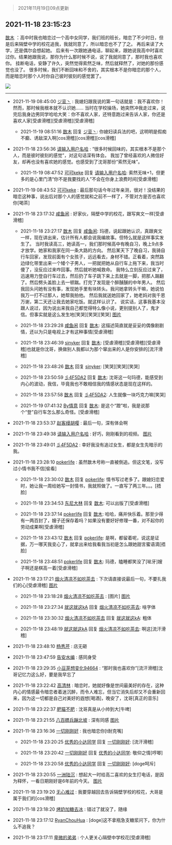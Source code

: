> 2021年11月19日09点更新
<link rel="stylesheet" href="https://cdn.jsdelivr.net/gh/taotie6/sampleJSON@main/css/photo_show.css">
<meta name="referrer" content="no-referrer" />


 ## 2021-11-18 23:15:23 

 [㪚木](https://www.coolapk.com/feed/31564826?shareKey=NDM5ZWZlZWQ4NjE0NjE5Njc4MDc~) ：高中时我也暗恋过一个高中女同学，我们班的班长，暗恋了不少时日，但是后来隔壁中学的校花追我，我就同意了，所以暗恋也不了了之。
再后来读了大学，还是偶尔会想起她。
后来有一次跟她通电话，聊起来，跟她说我高中时喜欢过你。结果她跟我说，那你为什么那时候不说，说了我就同意了，那时我也喜欢你<!--break-->。
挂断电话，安静了许久，突然觉得索然乏味，然后就释然了，对她的那份感觉也没了。
很多时候，我们不断回味和不舍的，其实根本不是你暗恋的那个人，而是暗恋时那个人时你自己彼时彼刻的感觉罢了。 

<div class="album">
<img class="img-item" src="http://image.coolapk.com/feed/2019/0414/11/1081091_1555210962_859@350x178.gif" />
</div>

 ------- 

- 2021-11-19 08:45:00 [ジ衮丶](uid=494451) : 我媳妇跟我说的第一句话就是：我不喜欢你！
然而，那时候我根本就不认识她……
当时在学校操场，她突然冲我走过来，说完后我身边男同学哈哈大笑：你不喜欢人家，还特意跑过来告诉人家，你还是喜欢人家[受虐滑稽][受虐滑稽][受虐滑稽] 

    - 2021-11-19 08:51:16 [㪚木](uid=1081091) 回复 [ジ衮丶](uid=494451): 你媳妇读兵法的吧，这明明是假痴不癫、诱敌深入啊[cos滑稽][cos滑稽][cos滑稽] 

- 2021-11-18 23:56:36 [请输入用户名哈](uid=2793679) : “很多时候回味的，其实根本不是那个人，而是彼时彼刻的感觉”，对这句话深有体会。
我加了曾经喜欢的人微信好友，却再也没有喜欢她的感觉。也感受到了沈哥那份“索然无味”。 

    - 2021-11-19 08:47:52 [可可keke](uid=2190423) 回复 [请输入用户名哈](uid=2793679): 索然无味+1，但更多的是心里门清“你不是我要找的人”不会在你身上浪费时间[受虐滑稽] 

- 2021-11-19 08:43:52 [可可keke](uid=2190423) : 最后那句话今年过年亲测，很对！没结果的暗恋这种事，说出后对那个人的感觉就和之前不一样了，不管对方是否也喜欢你[喝茶] 

- 2021-11-18 23:17:32 [咸鱼闲](uid=3783511) : 好家伙，隔壁中学的校花，跟写爽文一样[受虐滑稽] 

    - 2021-11-18 23:27:17 [㪚木](uid=1081091) 回复 [咸鱼闲](uid=3783511): 玛德，说起跟她认识，真跟爽文一样，现在讲出来，估计所有人都会说我编故事。但特么就是这样事实发生了。
当时我读高三，她读高一，我们那时候高中有晚自习，晚上9点多才放学。她家和我家在同一条大路的方向。
然后某天下了晚自习，我骑自行车回家，发现前面有个女孩子，远远看去，身材不错。正看着<!--break-->，突然路边绿化带里出来一个矮个子男人，一把就把她从自行车上拖下来，我当时傻了，没反应过来咋回事。然后就听她喊救命。
我特么立刻反应过来了，迅速用力登自行车过去，然后扔了车子跳下来上去就是一脚，把那人踹翻了。然后劈头盖脸上去一顿踹。打完了发现是个醉醺醺的中年男人。
然后我回头问她有没有事，发现她手里有块转头。我问她拿转头干嘛，她说怕我万一打不过那人，她帮我拍他。
然后我就送她回家了，她老妈对我千恩万谢，第二天还让我去她家吃饭。就这样认识了。
说实话，这事我基本没跟人说过，因为说出来我自己都觉得特么像小说，更别提别人了，鬼才信。但事实就是这么发生地[笑哭][笑哭][笑哭] [图片](http://image.coolapk.com/feed/2018/1217/07/1081091_1545003920_5732@216x196.gif)

    - 2021-11-18 23:29:28 [咸鱼闲](uid=3783511) 回复 [㪚木](uid=1081091): 这描述简直就是妥妥的偶像剧剧情，还以为只是电视上才有这种事情[受虐滑稽] 

    - 2021-11-18 23:46:39 [sinyker](uid=684334) 回复 [㪚木](uid=1081091): [受虐滑稽][受虐滑稽][受虐滑稽]也就是你沈哥，换做别人我都以为那个窜出来的人是你安排的[流汗滑稽] 

    - 2021-11-18 23:48:26 [㪚木](uid=1081091) 回复 [sinyker](uid=684334): [笑哭][笑哭][笑哭] 

    - 2021-11-18 23:50:59 [彡4F5DA2](uid=983185) 回复 [㪚木](uid=1081091): 沈哥这一句玛德，能感受到内心的波动，我信，毕竟我也不敢相信我的情感状态是现在这样的。 

    - 2021-11-18 23:57:58 [㪚木](uid=1081091) 回复 [彡4F5DA2](uid=983185): 人生就像一块巧克力嘛[笑哭] 

    - 2021-11-19 07:41:32 [By情意](uid=2227064) 回复 [㪚木](uid=1081091): 是这个“蹬”啦，我是说那个“登”自行车怎么那么奇怪。[受虐滑稽] 

- 2021-11-18 23:53:37 [赵客缦胡嘤](uid=2186376) : 最后一句，深有体会啊 

- 2021-11-18 23:49:38 [请输入用户名哈](uid=2793679) : 好巧，刚刚看到的视频。 [图片](http://image.coolapk.com/feed/2021/1118/23/2793679_b01296d4_0576_0238_761@2400x1080.png)

- 2021-11-18 23:49:01 [彡4F5DA2](uid=983185) : 幸好我没有追过女生，都是女生先暗示的我。 

- 2021-11-18 23:28:10 [pokerlife](uid=575409) : 虽然㪚木号称一直被倒追。但这文笔，没写过小情书我不信[偷看] 

    - 2021-11-18 23:30:02 [㪚木](uid=1081091) 回复 [pokerlife](uid=575409): 情书写过老多了。跟媳妇恋爱时，她让我一周给她写一封情书，我就照做了。一直写了两三年。。。[捂脸] 

    - 2021-11-18 23:34:53 [东尼大林](uid=1612569) 回复 [㪚木](uid=1081091): 可以出版了[受虐滑稽] 

    - 2021-11-18 23:37:14 [pokerlife](uid=575409) 回复 [㪚木](uid=1081091): 哈哈，痛并快乐着。那至少得有一两百封了，嫂子还保存着吗？如果没有要好好修理一番，对不起你的劳动成果啊[受虐滑稽] 

    - 2021-11-18 23:43:12 [㪚木](uid=1081091) 回复 [pokerlife](uid=575409): 是啊，都留着呢，说这是证据，万一哪天我变心了，就拿出来给我看我当初是怎么跟她甜言蜜语滴[捂脸] 

    - 2021-11-18 23:48:51 [pokerlife](uid=575409) 回复 [㪚木](uid=1081091): 玛德，瞌睡都笑没了[呲牙]嫂子啊还是棋高一着[受虐滑稽] 

- 2021-11-18 23:17:21 [烟火清凉不如吃茶去](uid=4279524) : 下次请直接说最后一句，不要扎我们的心[受虐滑稽] [图片](http://image.coolapk.com/feed/2021/1118/23/4279524_ab1c787b_8639_8804_795@1080x2376.jpeg)

    - 2021-11-18 23:18:28 [烟火清凉不如吃茶去](uid=4279524) : [图片] [图片](http://image.coolapk.com/feed/2021/1118/23/4279524_4135f9fd_8707_6829_747@1002x1975.jpeg)

    - 2021-11-18 23:27:34 [就这就这kA](uid=12321265) 回复 [烟火清凉不如吃茶去](uid=4279524): 啥字体 

    - 2021-11-18 23:30:32 [烟火清凉不如吃茶去](uid=4279524) 回复 [就这就这kA](uid=12321265): 粗体 

    - 2021-11-18 23:48:19 [就这就这kA](uid=12321265) 回复 [烟火清凉不如吃茶去](uid=4279524): 啊这[流汗滑稽] 

- 2021-11-18 23:48:10 [杨秀芹](uid=1849145) : 店无砸 

- 2021-11-18 23:47:59 [告安水编](uid=1211710) : 感同身受 

- 2021-11-18 23:29:35 [小豆芽想变化94664](uid=5184191) : “那时我也喜欢你”[流汗滑稽]沈哥记忆力这么好，要是我早忘了 

- 2021-11-18 23:22:42 [高清林](uid=8114305) : 暗恋时，她就好像是世间最美好的存在，这种内心的情感最令暗恋者着迷沉醉，而令人难忘，但当它消失后却又不会重新回来，因为这一切都是自己对美好的遐想[喝酒]，晚安了，沈哥[真正的音乐] 

- 2021-11-18 23:22:37 [肥猫不肥](uid=1423929) : 沈哥真是从小帅到大[牛啤] 

- 2021-11-18 23:21:55 [八百膘兵蹦北坡](uid=1105274) : 深有同感 [图片](http://image.coolapk.com/feed/2021/1118/23/1105274_51fa449a_8914_9287_816@640x640.jpeg)

- 2021-11-18 23:16:36 [一切刚刚好](uid=701389) : 我也暗恋你[t耐克嘴] 

    - 2021-11-18 23:20:25 [优秀的小达同学](uid=3114536) 回复 [一切刚刚好](uid=701389): [流汗滑稽] 

    - 2021-11-18 23:20:42 [一切刚刚好](uid=701389) 回复 [优秀的小达同学](uid=3114536): 敬仰之情[哼唧] 

    - 2021-11-18 23:20:58 [优秀的小达同学](uid=3114536) 回复 [一切刚刚好](uid=701389): [doge呵斥] 

- 2021-11-18 23:20:55 [一洲陆沉](uid=889471) : 想起大一时给高二喜欢的女生打电话，是因为释怀，一看日期刚好是6年前的今天。 [图片](http://image.coolapk.com/feed/2021/1118/23/889471_23d53383_8855_09_742@1080x1850.jpeg)

- 2021-11-18 23:19:20 [无心难过](uid=3681127) : 我要穿越回去告诉隔壁学校的校花，大哥是属于我们的[cos滑稽] 

- 2021-11-18 23:18:20 [烤奶加糖去冰](uid=739362) : 错过了就没了，随缘 

- 2021-11-18 23:17:12 [RyanChouHua](uid=644156) : [doge]这不拿瓶急支糖浆问下，你为什么不追我？ 

- 2021-11-18 23:17:11 [卑微的弟弟](uid=2993985) : 个人更关心隔壁中学校花[受虐滑稽] 

